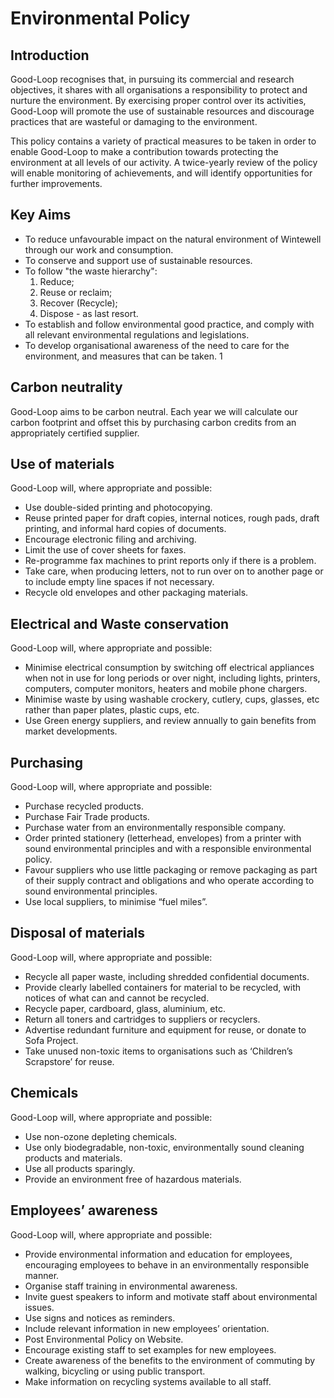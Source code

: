 # Environmental Policy

## Introduction

Good-Loop recognises that, in pursuing its commercial and research objectives, it shares with all
organisations a responsibility to protect and nurture the environment. By exercising proper
control over its activities, Good-Loop will promote the use of sustainable resources and discourage
practices that are wasteful or damaging to the environment.

This policy contains a variety of practical measures to be taken in order to enable Good-Loop to
make a contribution towards protecting the environment at all levels of our activity.
A twice-yearly review of the policy will enable monitoring of achievements, and will identify
opportunities for further improvements.

## Key Aims

 - To reduce unfavourable impact on the natural environment of Wintewell through our work and consumption.
 - To conserve and support use of sustainable resources.
 - To follow "the waste hierarchy":
   1. Reduce;
   2. Reuse or reclaim;
   3. Recover (Recycle);
   4. Dispose - as last resort.
 - To establish and follow environmental good practice, and comply with all relevant environmental regulations and legislations.
 - To develop organisational awareness of the need to care for the environment, and measures that can be taken.                                                                  1

## Carbon neutrality

Good-Loop aims to be carbon neutral. Each year we will calculate our carbon footprint and offset this by purchasing carbon credits from an appropriately certified supplier.

## Use of materials

Good-Loop will, where appropriate and possible:

 - Use double-sided printing and photocopying.
 - Reuse printed paper for draft copies, internal notices, rough pads, draft printing, and
   informal hard copies of documents.
 - Encourage electronic filing and archiving.
 - Limit the use of cover sheets for faxes.
 - Re-programme fax machines to print reports only if there is a problem.
 - Take care, when producing letters, not to run over on to another page or to include empty
   line spaces if not necessary.
 - Recycle old envelopes and other packaging materials.

## Electrical and Waste conservation

Good-Loop will, where appropriate and possible:

 - Minimise electrical consumption by switching off electrical appliances when not in use for
   long periods or over night, including lights, printers, computers, computer monitors,
   heaters and mobile phone chargers.
 - Minimise waste by using washable crockery, cutlery, cups, glasses, etc rather than paper
   plates, plastic cups, etc.
 - Use Green energy suppliers, and review annually to gain benefits from market
   developments.

## Purchasing

Good-Loop will, where appropriate and possible:

 - Purchase recycled products.
 - Purchase Fair Trade products.
 - Purchase water from an environmentally responsible company.
 - Order printed stationery (letterhead, envelopes) from a printer with sound environmental
   principles and with a responsible environmental policy.
 - Favour suppliers who use little packaging or remove packaging as part of their supply
   contract and obligations and who operate according to sound environmental principles.
 - Use local suppliers, to minimise “fuel miles”.

## Disposal of materials

Good-Loop will, where appropriate and possible:

 - Recycle all paper waste, including shredded confidential documents.
 - Provide clearly labelled containers for material to be recycled, with notices of what can and
       cannot be recycled.
 - Recycle paper, cardboard, glass, aluminium, etc.
 - Return all toners and cartridges to suppliers or recyclers.
 - Advertise redundant furniture and equipment for reuse, or donate to Sofa Project.
 - Take unused non-toxic items to organisations such as ‘Children’s Scrapstore’ for reuse.

## Chemicals

Good-Loop will, where appropriate and possible:

 - Use non-ozone depleting chemicals.
 - Use only biodegradable, non-toxic, environmentally sound cleaning products and materials.
 - Use all products sparingly.
 - Provide an environment free of hazardous materials.

## Employees’ awareness

Good-Loop will, where appropriate and possible:

 - Provide environmental information and education for employees, encouraging employees
      to behave in an environmentally responsible manner.
 - Organise staff training in environmental awareness.
 - Invite guest speakers to inform and motivate staff about environmental issues.
 - Use signs and notices as reminders.
 - Include relevant information in new employees’ orientation.
 - Post Environmental Policy on Website.
 - Encourage existing staff to set examples for new employees.
 - Create awareness of the benefits to the environment of commuting by walking, bicycling or
   using public transport.
 - Make information on recycling systems available to all staff.

